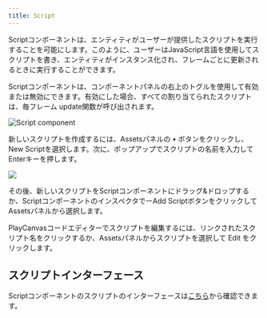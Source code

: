 ```yaml
---
title: Script
---
```


Scriptコンポーネントは、エンティティがユーザーが提供したスクリプトを実行することを可能にします。このように、ユーザーはJavaScript言語を使用してスクリプトを書き、エンティティがインスタンス化され、フレームごとに更新されるときに実行することができます。

Scriptコンポーネントは、コンポーネントパネルの右上のトグルを使用して有効または無効にできます。有効にした場合、すべての割り当てられたスクリプトは、毎フレーム update関数が呼び出されます。

![Script component](/img/user-manual/scenes/components/component-script.png)

新しいスクリプトを作成するには、Assetsパネルの **`+`** ボタンをクリックし、New Scriptを選択します。次に、ポップアップでスクリプトの名前を入力してEnterキーを押します。

<img loading="lazy" src="/img/user-manual/scenes/components/new-script.jpg" />

その後、新しいスクリプトをScriptコンポーネントにドラッグ&ドロップするか、ScriptコンポーネントのインスペクタでーAdd ScriptボタンをクリックしてAssetsパネルから選択します。

PlayCanvasコードエディターでスクリプトを編集するには、リンクされたスクリプト名をクリックするか、Assetsパネルからスクリプトを選択して Edit をクリックします。

## スクリプトインターフェース

Scriptコンポーネントのスクリプトのインターフェースは[こちら][2]から確認できます。

[2]: https://api.playcanvas.com/classes/Engine.ScriptComponent.html
